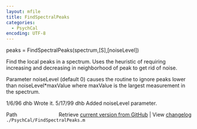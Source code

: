 ```yaml
---
layout: mfile
title: FindSpectralPeaks
categories:
  - PsychCal
encoding: UTF-8
---
```


peaks = FindSpectralPeaks\(spectrum,\[S\],\[noiseLevel\]\)

Find the local peaks in a spectrum.
Uses the heuristic of requiring increasing
and decreasing in neighborhood of peak to
get rid of noise.

Parameter noiseLevel \(default 0\) causes
the routine to ignore peaks lower than
noiseLevel\*maxValue where maxValue is the
largest measurement in the spectrum.

1/6/96      dhb     Wrote it.
5/17/99   dhb   Added  noiseLevel parameter.


<div class="code_header" style="text-align:right;">
  <span style="float:left;">Path&nbsp;&nbsp;</span> <span class="counter">Retrieve <a href=
  "https://raw.github.com/Psychtoolbox-3/Psychtoolbox-3/beta/./PsychCal/FindSpectralPeaks.m">current version from GitHub</a> | View <a href=
  "https://github.com/Psychtoolbox-3/Psychtoolbox-3/commits/beta/./PsychCal/FindSpectralPeaks.m">changelog</a></span>
</div>
<div class="code">
  <code>./PsychCal/FindSpectralPeaks.m</code>
</div>

